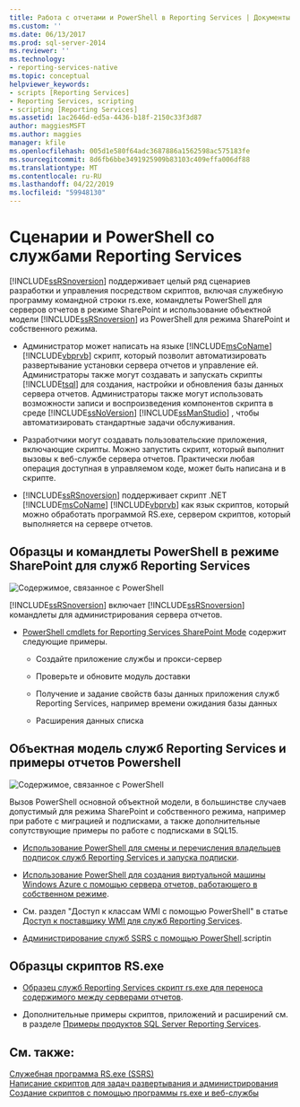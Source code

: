 ```yaml
---
title: Работа с отчетами и PowerShell в Reporting Services | Документы Майкрософт
ms.custom: ''
ms.date: 06/13/2017
ms.prod: sql-server-2014
ms.reviewer: ''
ms.technology:
- reporting-services-native
ms.topic: conceptual
helpviewer_keywords:
- scripts [Reporting Services]
- Reporting Services, scripting
- scripting [Reporting Services]
ms.assetid: 1ac2646d-ed5a-4436-b18f-2150c33f3d87
author: maggiesMSFT
ms.author: maggies
manager: kfile
ms.openlocfilehash: 005d1e580f64adc3687886a1562598ac575183fe
ms.sourcegitcommit: 8d6fb6bbe3491925909b83103c409effa006df88
ms.translationtype: MT
ms.contentlocale: ru-RU
ms.lasthandoff: 04/22/2019
ms.locfileid: "59948130"
---
```

# <a name="scripting-and-powershell-with-reporting-services"></a>Сценарии и PowerShell со службами Reporting Services
  [!INCLUDE[ssRSnoversion](../../../includes/ssrsnoversion-md.md)] поддерживает целый ряд сценариев разработки и управления посредством скриптов, включая служебную программу командной строки rs.exe, командлеты PowerShell для серверов отчетов в режиме SharePoint и использование объектной модели [!INCLUDE[ssRSnoversion](../../../includes/ssrsnoversion-md.md)] из PowerShell для режима SharePoint и собственного режима.  
  
-   Администратор может написать на языке [!INCLUDE[msCoName](../../../includes/msconame-md.md)] [!INCLUDE[vbprvb](../../../includes/vbprvb-md.md)] скрипт, который позволит автоматизировать развертывание установки сервера отчетов и управление ей. Администраторы также могут создавать и запускать скрипты [!INCLUDE[tsql](../../includes/tsql-md.md)] для создания, настройки и обновления базы данных сервера отчетов. Администраторы также могут использовать возможности записи и воспроизведения компонентов скрипта в среде [!INCLUDE[ssNoVersion](../../includes/ssnoversion-md.md)] [!INCLUDE[ssManStudio](../../includes/ssmanstudio-md.md)] , чтобы автоматизировать стандартные задачи обслуживания.  
  
-   Разработчики могут создавать пользовательские приложения, включающие скрипты. Можно запустить скрипт, который выполнит вызовы к веб-службе сервера отчетов. Практически любая операция доступная в управляемом коде, может быть написана и в скрипте.  
  
-   [!INCLUDE[ssRSnoversion](../../../includes/ssrsnoversion-md.md)] поддерживает скрипт .NET [!INCLUDE[msCoName](../../../includes/msconame-md.md)] [!INCLUDE[vbprvb](../../../includes/vbprvb-md.md)] как язык скриптов, который можно обработать программой RS.exe, сервером скриптов, который выполняется на сервере отчетов.  
  
## <a name="reporting-services-sharepoint-mode-powershell-cmdlets-and-samples"></a>Образцы и командлеты PowerShell в режиме SharePoint для служб Reporting Services  
 ![Содержимое, связанное с PowerShell](../media/rs-powershellicon.jpg "Содержимое, связанное с PowerShell")  
  
 [!INCLUDE[ssRSnoversion](../../../includes/ssrsnoversion-md.md)] включает [!INCLUDE[ssRSnoversion](../../../includes/ssrsnoversion-md.md)] командлеты для администрирования сервера отчетов.  
  
-   [PowerShell cmdlets for Reporting Services SharePoint Mode](../powershell-cmdlets-for-reporting-services-sharepoint-mode.md) содержит следующие примеры.  
  
    -   Создайте приложение службы и прокси-сервер  
  
    -   Проверьте и обновите модуль доставки  
  
    -   Получение и задание свойств базы данных приложения служб Reporting Services, например времени ожидания базы данных  
  
    -   Расширения данных списка  
  
## <a name="reporting-services-object-model-and-powershell-samples"></a>Объектная модель служб Reporting Services и примеры отчетов Powershell  
 ![Содержимое, связанное с PowerShell](../media/rs-powershellicon.jpg "Содержимое, связанное с PowerShell")  
  
 Вызов PowerShell основной объектной модели, в большинстве случаев допустимый для режима SharePoint и собственного режима, например при работе с миграцией и подписками, а также дополнительные сопутствующие примеры по работе с подписками в SQL15.  
  
-   [Использование PowerShell для смены и перечисления владельцев подписок служб Reporting Services и запуска подписки](../subscriptions/manage-subscription-owners-and-run-subscription-powershell.md).  
  
-   [Использование PowerShell для создания виртуальной машины Windows Azure с помощью сервера отчетов, работающего в собственном режиме](https://msdn.microsoft.com/library/azure/dn449661.aspx).  
  
-   См. раздел "Доступ к классам WMI с помощью PowerShell" в статье [Доступ к поставщику WMI для служб Reporting Services](access-the-reporting-services-wmi-provider.md).  
  
-   [Администрирование служб SSRS с помощью PowerShell](https://www.sqlshack.com/how-to-administer-sql-server-reporting-services-ssrs-subscriptions-using-powershell/).scriptin  
  
## <a name="rsexe-scripting-samples"></a>Образцы скриптов RS.exe  
  
-   [Образец служб Reporting Services скрипт rs.exe для переноса содержимого между серверами отчетов](sample-reporting-services-rs-exe-script-to-copy-content-between-report-servers.md).  
  
-   Дополнительные примеры скриптов, приложений и расширений см. в разделе [Примеры продуктов SQL Server Reporting Services](https://go.microsoft.com/fwlink/?LinkId=177889).  
  
## <a name="see-also"></a>См. также:  
 [Служебная программа RS.exe (SSRS)](rs-exe-utility-ssrs.md)   
 [Написание скриптов для задач развертывания и администрирования](script-deployment-and-administrative-tasks.md)   
 [Создание скриптов с помощью программы rs.exe и веб-службы](script-with-the-rs-exe-utility-and-the-web-service.md)  
  
  
